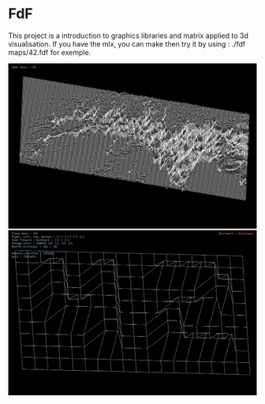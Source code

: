 # FdF

This project is a introduction to graphics libraries and matrix applied to 3d visualisation.
If you have the mlx, you can make then try it by using : ./fdf maps/42.fdf for exemple.

![screenshot](https://github.com/C1em/Fdf/blob/master/screenshots/screenshot1?raw=true)
![screenshot](https://github.com/C1em/Fdf/blob/master/screenshots/screenshot2?raw=true)
